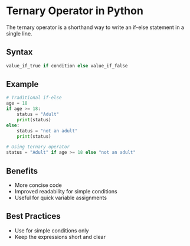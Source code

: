# Ternary Operator in Python

The ternary operator is a shorthand way to write an if-else statement in a single line.

## Syntax
```python
value_if_true if condition else value_if_false
```

## Example
```python
# Traditional if-else
age = 18
if age >= 18:
    status = "Adult"
    print(status)
else:
    status = "not an adult"
    print(status)

# Using ternary operator
status = "Adult" if age >= 18 else "not an adult"
```

## Benefits
- More concise code
- Improved readability for simple conditions
- Useful for quick variable assignments

## Best Practices
- Use for simple conditions only
- Keep the expressions short and clear